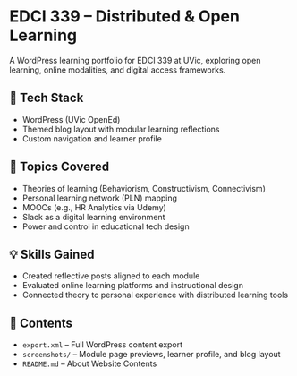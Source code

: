 # EDCI 339 – Distributed & Open Learning

A WordPress learning portfolio for EDCI 339 at UVic, exploring open learning, online modalities, and digital access frameworks.

## 🔧 Tech Stack
- WordPress (UVic OpenEd)
- Themed blog layout with modular learning reflections
- Custom navigation and learner profile

## 🧠 Topics Covered
- Theories of learning (Behaviorism, Constructivism, Connectivism)
- Personal learning network (PLN) mapping
- MOOCs (e.g., HR Analytics via Udemy)
- Slack as a digital learning environment
- Power and control in educational tech design

## 💡 Skills Gained
- Created reflective posts aligned to each module
- Evaluated online learning platforms and instructional design
- Connected theory to personal experience with distributed learning tools

## 📁 Contents
- `export.xml` – Full WordPress content export
- `screenshots/` – Module page previews, learner profile, and blog layout
- `README.md` – About Website Contents
